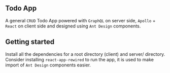 ## Todo App

A general `CRUD` Todo App powered with `GraphQL` on server side, `Apollo` + `React` on client side and designed using `Ant Design` components.

## Getting started

Install all the dependencies for a root directory (client) and server/ directory. Consider installing `react-app-rewired` to run the app, it is used to make import of `Ant Design` components easier.